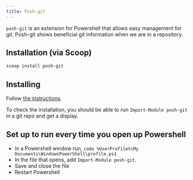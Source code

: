 ```yaml
---
title: Posh-git
---
```


`posh-git` is an extension for Powershell that allows easy management for git.
Posh-git shows beneficial git information when we are in a repository.

## Installation (via Scoop)

```sh
scoop install posh-git
```

## Installing

Follow [the instructions](https://github.com/dahlbyk/posh-git#installation).

To check the installation, you should be able to run `Import-Module posh-git` in
a git repo and get a display.

## Set up to run every time you open up Powershell

- In a Powershell window run,
  `code %UserProfile%\My Documents\WindowsPowerShell\profile.ps1`
- In the file that opens, add `Import-Module posh-git`.
- Save and close the file
- Restart Powershell
